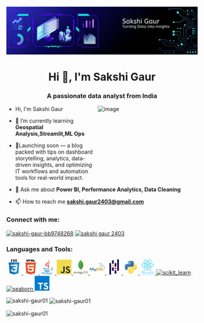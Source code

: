 ![logo](https://github.com/Sakshi-Gaur01/Sakshi-Gaur01/blob/main/Banner.png)

<h1 align="center">Hi 👋, I'm Sakshi Gaur</h1>
<h3 align="center">A passionate data analyst from India</h3>

<img align="right" width="263" height="191" alt="image" src="https://github.com/user-attachments/assets/1240e010-9335-40c2-a52d-ba722215ff30" />

- Hi, I'm Sakshi Gaur
  
- 🌱 I’m currently learning **Geospatial Analysis,Streamlit,ML Ops**

- 📝Launching soon — a blog packed with tips on dashboard storytelling, analytics, data-driven insights, and optimizing IT workflows and automation tools for real-world impact.

- 💬 Ask me about **Power BI, Performance Analytics, Data Cleaning**

- 📫 How to reach me **sakshi.gaur2403@gmail.com**

<h3 align="left">Connect with me:</h3>
<p align="left">
<a href="https://linkedin.com/in/sakshi-gaur-bb9748268" target="blank"><img align="center" src="https://raw.githubusercontent.com/rahuldkjain/github-profile-readme-generator/master/src/images/icons/Social/linked-in-alt.svg" alt="sakshi-gaur-bb9748268" height="30" width="40" /></a>
<a href="https://kaggle.com/sakshi gaur 2403" target="blank"><img align="center" src="https://raw.githubusercontent.com/rahuldkjain/github-profile-readme-generator/master/src/images/icons/Social/kaggle.svg" alt="sakshi gaur 2403" height="30" width="40" /></a>
</p>

<h3 align="left">Languages and Tools:</h3>
<p align="left"> <a href="https://www.w3schools.com/css/" target="_blank" rel="noreferrer"> <img src="https://raw.githubusercontent.com/devicons/devicon/master/icons/css3/css3-original-wordmark.svg" alt="css3" width="40" height="40"/> </a> <a href="https://www.w3.org/html/" target="_blank" rel="noreferrer"> <img src="https://raw.githubusercontent.com/devicons/devicon/master/icons/html5/html5-original-wordmark.svg" alt="html5" width="40" height="40"/> </a> <a href="https://www.java.com" target="_blank" rel="noreferrer"> <img src="https://raw.githubusercontent.com/devicons/devicon/master/icons/java/java-original.svg" alt="java" width="40" height="40"/> </a> <a href="https://developer.mozilla.org/en-US/docs/Web/JavaScript" target="_blank" rel="noreferrer"> <img src="https://raw.githubusercontent.com/devicons/devicon/master/icons/javascript/javascript-original.svg" alt="javascript" width="40" height="40"/> </a> <a href="https://www.mongodb.com/" target="_blank" rel="noreferrer"> <img src="https://raw.githubusercontent.com/devicons/devicon/master/icons/mongodb/mongodb-original-wordmark.svg" alt="mongodb" width="40" height="40"/> </a> <a href="https://www.mysql.com/" target="_blank" rel="noreferrer"> <img src="https://raw.githubusercontent.com/devicons/devicon/master/icons/mysql/mysql-original-wordmark.svg" alt="mysql" width="40" height="40"/> </a> <a href="https://pandas.pydata.org/" target="_blank" rel="noreferrer"> <img src="https://raw.githubusercontent.com/devicons/devicon/2ae2a900d2f041da66e950e4d48052658d850630/icons/pandas/pandas-original.svg" alt="pandas" width="40" height="40"/> </a> <a href="https://www.python.org" target="_blank" rel="noreferrer"> <img src="https://raw.githubusercontent.com/devicons/devicon/master/icons/python/python-original.svg" alt="python" width="40" height="40"/> </a> <a href="https://reactjs.org/" target="_blank" rel="noreferrer"> <img src="https://raw.githubusercontent.com/devicons/devicon/master/icons/react/react-original-wordmark.svg" alt="react" width="40" height="40"/> </a> <a href="https://scikit-learn.org/" target="_blank" rel="noreferrer"> <img src="https://upload.wikimedia.org/wikipedia/commons/0/05/Scikit_learn_logo_small.svg" alt="scikit_learn" width="40" height="40"/> </a> <a href="https://seaborn.pydata.org/" target="_blank" rel="noreferrer"> <img src="https://seaborn.pydata.org/_images/logo-mark-lightbg.svg" alt="seaborn" width="40" height="40"/> </a> <a href="https://www.typescriptlang.org/" target="_blank" rel="noreferrer"> <img src="https://raw.githubusercontent.com/devicons/devicon/master/icons/typescript/typescript-original.svg" alt="typescript" width="40" height="40"/> </a> </p>

<p><img align="left" src="https://github-readme-stats.vercel.app/api/top-langs?username=sakshi-gaur01&show_icons=true&locale=en&layout=compact" alt="sakshi-gaur01" /></p>

<p>&nbsp;<img align="center" src="https://github-readme-stats.vercel.app/api?username=sakshi-gaur01&show_icons=true&locale=en" alt="sakshi-gaur01" /></p>

<p><img align="center" src="https://github-readme-streak-stats.herokuapp.com/?user=sakshi-gaur01&" alt="sakshi-gaur01" /></p>
